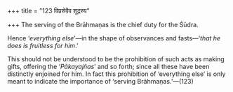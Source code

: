+++
title = "123 विप्रसेवैव शूद्रस्य"

+++
The serving of the Brāhmaṇas is the chief duty for the Śūdra.

Hence ‘*everything else*’—in the shape of observances and fasts—‘*that
he does is fruitless for him*.’

This should not be understood to be the prohibition of such acts as
making gifts, offering the ‘*Pākayajñas*’ and so forth; since all these
have been distinctly enjoined for him. In fact this prohibition of
‘everything else’ is only meant to indicate the importance of ‘serving
Brāhmaṇas.’—(123)


